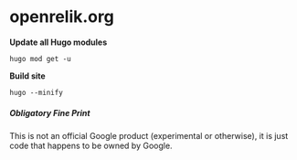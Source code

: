 # openrelik.org

**Update all Hugo modules**
```
hugo mod get -u
```

**Build site**
```
hugo --minify
```

##### Obligatory Fine Print
This is not an official Google product (experimental or otherwise), it is just code that happens to be owned by Google.
